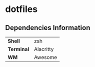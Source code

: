 # dotfiles


## Dependencies Information

<table>
  <tr>
    <td><b>Shell</b></td>
    <td>zsh</a></td>
  <tr>
  <tr>
    <td><b>Terminal</b></td>
    <td>Alacritty</a></td>
  <tr>
  <tr>
    <td><b>WM</b></td>
    <td>Awesome</a></td>
  <tr>
</table>
